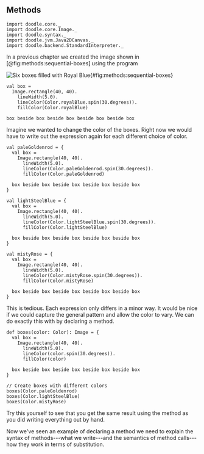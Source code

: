 ## Methods

```tut:invisible
import doodle.core._
import doodle.core.Image._
import doodle.syntax._
import doodle.jvm.Java2DCanvas._
import doodle.backend.StandardInterpreter._
```

In a previous chapter we created the image shown in [@fig:methods:sequential-boxes] using the program

![Six boxes filled with Royal Blue](./src/pages/programs/sequential-boxes.pdf+svg){#fig:methods:sequential-boxes}

```tut:silent:book
val box =
  Image.rectangle(40, 40).
    lineWidth(5.0).
    lineColor(Color.royalBlue.spin(30.degrees)).
    fillColor(Color.royalBlue) 

box beside box beside box beside box beside box
```

Imagine we wanted to change the color of the boxes.
Right now we would have to write out the expression again for each different choice of color.

```tut:silent:book
val paleGoldenrod = {
  val box = 
    Image.rectangle(40, 40).
      lineWidth(5.0).
      lineColor(Color.paleGoldenrod.spin(30.degrees)).
      fillColor(Color.paleGoldenrod) 

  box beside box beside box beside box beside box
}

val lightSteelBlue = {
  val box =
    Image.rectangle(40, 40).
      lineWidth(5.0).
      lineColor(Color.lightSteelBlue.spin(30.degrees)).
      fillColor(Color.lightSteelBlue) 

  box beside box beside box beside box beside box
}

val mistyRose = {
  val box =
    Image.rectangle(40, 40).
      lineWidth(5.0).
      lineColor(Color.mistyRose.spin(30.degrees)).
      fillColor(Color.mistyRose) 

  box beside box beside box beside box beside box
}
```

This is tedious.
Each expression only differs in a minor way.
It would be nice if we could capture the general pattern and allow the color to vary.
We can do exactly this with by declaring a method.

```tut:silent:book
def boxes(color: Color): Image = {
  val box =
    Image.rectangle(40, 40).
      lineWidth(5.0).
      lineColor(color.spin(30.degrees)).
      fillColor(color) 

  box beside box beside box beside box beside box
}

// Create boxes with different colors
boxes(Color.paleGoldenrod)
boxes(Color.lightSteelBlue)
boxes(Color.mistyRose)
```

Try this yourself to see that you get the same result using the method as you did writing everything out by hand.

Now we've seen an example of declaring a method we need to explain the syntax of methods---what we write---and the semantics of method calls---how they work in terms of substitution.
